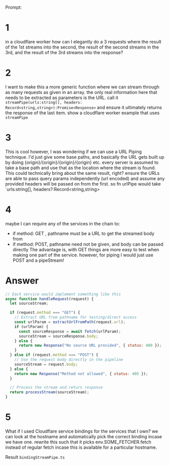 Prompt:

# 1

in a cloudflare worker how can I elegantly do a 3 requests where the result of the 1st streams into the second, the result of the second streams in the 3rd, and the result of the 3rd streams into the response?

# 2

I want to make this a more generic function where we can stream through as many requests as given in an array. the only real information here that needs to be extracted as parameters is the URL. call it `streamPipe(urls:string[], headers: Record<string,string>):Promise<Response>` and ensure it ultimately returns the response of the last item. show a cloudflare worker example that uses `streamPipe`

# 3

This is cool however, I was wondering if we can use a URL Piping technique. I'd just give some base paths, and basically the URL gets built up by doing {origin}/{origin}/{origin}/{origin} etc. every server is assumed to take a base path and use that as the location where the stream is found. This could technically bring about the same result, right? ensure the URLs are able to pass query params independently (url encoded) and assume any provided headers will be passed on from the first.
so fn urlPipe would take `urls:string[], headers?:Record<string,string>

# 4

maybe I can require any of the services in the chain to:

- if method: GET , pathname must be a URL to get the streamed body from
- if method: POST, pathname need not be given, and body can be passed directly
  The advantage is, with GET things are more easy to test when making one part of the service. however, for piping I would just use POST and a pipeStream!

# Answer

```js
// Each service would implement something like this
async function handleRequest(request) {
  let sourceStream;

  if (request.method === "GET") {
    // Extract URL from pathname for testing/direct access
    const urlParam = extractUrlFromPath(request.url);
    if (urlParam) {
      const sourceResponse = await fetch(urlParam);
      sourceStream = sourceResponse.body;
    } else {
      return new Response("No source URL provided", { status: 400 });
    }
  } else if (request.method === "POST") {
    // Use the request body directly in the pipeline
    sourceStream = request.body;
  } else {
    return new Response("Method not allowed", { status: 405 });
  }

  // Process the stream and return response
  return processStream(sourceStream);
}
```

# 5

What if I used Cloudflare service bindings for the services that I own? we can look at the hostname and automatically pick the correct binding incase we have one. rewrite this such that it picks env.SOME_FETCHER.fetch instead of regular fetch incase this is available for a particular hostname.

Result `bindingStreamPipe.ts`
